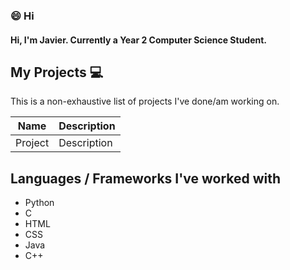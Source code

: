 ### 😄 Hi
#### Hi, I'm Javier. Currently a Year 2 Computer Science Student.





My Projects 💻
---
This is a non-exhaustive list of projects I've done/am working on.

Name | Description
---|---
Project|Description




Languages / Frameworks I've worked with
---

* Python
* C
* HTML
* CSS
* Java
* C++ 


